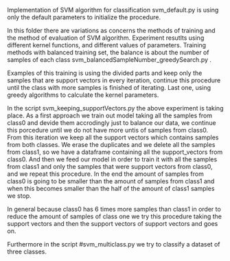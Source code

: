   Implementation of SVM algorithm for classification svm_default.py is using only the default parameters to initialize the procedure.
  
 In this  folder there are variations as concerns the methods of training and the method of evaluation of SVM algorithm. Experiment resutlts using different kernel functions, and different values of parameters. Training methods with balanced training set, the balance is about the number of samples of each class svm_balancedSampleNumber_greedySearch.py .

  Examples of this training is using the divided parts and keep only the samples that are support vectors in every iteration, continue this procedure until the class with more samples is finished of iterating. Last one, using greedy algorithms to calculate the kernel parameters.
  
  In the script svm_keeping_supportVectors.py the above experiment is taking place. As a first approach we train out model taking all the samples from class0 and devide them accrodingly just to balance our data, we continue this porcedure until we do not have more untis of samples from class0. From this iteration we keep all the support vectors which contains samples from both classes. We erase the duplicates and we delete all the samples from class1, so we have a dataframe containing all the support_vectors from class0. And then we feed our model in order to train it with all the samples from class1 and only the samples that were support vectors from class0, and we repeat this procedure. In the end the amount of samples from class0 is going to be smaller than the amount of samples from class1 and when this becomes smaller than the half of the amount of class1 samples we stop.
  
  In general because class0 has 6 times more samples than class1 in order to reduce the amount of samples of class one we try this procedure taking the support vectors and then the support vectors of support vectors and goes on.
  
  Furthermore in the script #svm_multiclass.py we try to classify a dataset of three classes.
